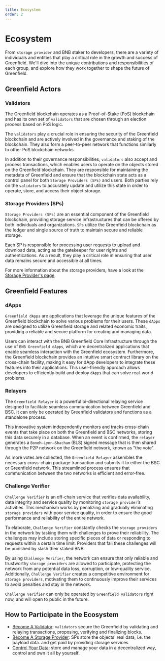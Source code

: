 ```yaml
---
title: Ecosystem
order: 2
---
```


# Ecosystem
From `storage provider` and BNB staker to developers, there are a variety of individuals and entities that play a critical 
role in the growth and success of Greenfield. We'll dive into the unique contributions and responsibilities of 
each group, and explore how they work together to shape the future of Greenfield.

## Greenfield Actors

### Validators

The Greenfield blockchain operates as a Proof-of-Stake (PoS) blockchain and has its own set of `validators`
that are chosen through an election process based on PoS logic.

The `validators` play a crucial role in ensuring the security of the Greenfield blockchain and are actively 
involved in the governance and staking of the blockchain. They also form a peer-to-peer network that functions 
similarly to other PoS blockchain networks.

In addition to their governance responsibilities, `validators` also accept and process transactions, which enables users 
to operate on the objects stored on the Greenfield blockchain. They are responsible for maintaining the metadata of 
Greenfield and ensure that the blockchain state acts as a control panel for both `Storage Providers (SPs)` and users. 
Both parties rely on the `validators` to accurately update and utilize this state in order to operate, store, 
and access their object storage.

### Storage Providers (SPs)
`Storage Providers (SPs)` are an essential component of the Greenfield blockchain, providing storage service 
infrastructures that can be offered by both individuals and organizations. `SPs` utilize the Greenfield blockchain 
as the ledger and single source of truth to maintain secure and reliable storage.

Each SP is responsible for processing user requests to upload and download data, acting as the gatekeeper for 
user rights and authentications. As a result, they play a critical role in ensuring that user data remains secure 
and accessible at all times.

For more information about the storage providers, have a look at the [Storage Provider's page](../greenfield-blockchain/modules/storage-provider.md).

## Greenfield Features

### dApps
`Greenfield dApps` are applications that leverage the unique features of the Greenfield blockchain to 
solve various problems for their users. These `dApps` are designed to utilize Greenfield storage and 
related economic traits, providing a reliable and secure platform for creating and managing data.

Users can interact with the BNB Greenfield Core Infrastructure through the use of `BNB Greenfield dApps`, 
which are decentralized applications that enable seamless interaction with the Greenfield ecosystem. Furthermore, 
the Greenfield blockchain provides an intuitive smart contract library on the cross-chain facility, making it 
easy for dApp developers to integrate these features into their applications. 
This user-friendly approach allows developers to efficiently build and deploy 
`dApps` that can solve real-world problems.

### Relayers
The `Greenfield Relayer` is a powerful bi-directional relaying service designed to facilitate seamless communication between
Greenfield and BSC. It can only be operated by Greenfield validators and functions as a standalone process.

This innovative system independently monitors and tracks cross-chain events that take place on both the Greenfield and
BSC networks, storing this data securely in a database. When an event is confirmed, the `relayer` generates a `Boneh–Lynn–Shacham` 
(BLS) signed message that is then shared through the P2P network on the Greenfield network, known as "the vote".

As more votes are collected, the `Greenfield Relayer` assembles the necessary cross-chain package transaction and
submits it to either the BSC or Greenfield network. This streamlined process ensures that communication between the two
networks is efficient and error-free.

### Challenge Verifier
`Challenge Verifier` is an off-chain service that verifies data availability, data integrity and service quality by monitoring `storage provider`’s activities. This mechanism works by penalizing and gradually eliminating `storage providers` with poor service quality, 
in order to ensure the good performance and reliability of the entire network.

To elaborate, `Challenge Verifier` constantly checks the `storage providers` in the network by tasking them with challenges 
to prove their reliability. The challenges may include storing specific pieces of data or responding to requests within 
a certain time limit. Providers that fail these challenges will be punished by slash their staked BNB.

By using `Challenge Verifier`, the network can ensure that only reliable and trustworthy `storage providers` are allowed 
to participate, protecting the network from any potential data loss, corruption, or low-quality service. 
Additionally, `Challenge Verifier` creates a competitive environment for `storage providers`, motivating them to 
continuously improve their services to avoid penalties and stay in the network.

`Challenge Verifier` can only be operated by `Greenfield validators` right now, and will open to public in the future.

## How to Participate in the Ecosystem
- [Become A Validator](../../api/blockchain-cli/validator-staking.md): `validators` secure the Greenfield by validating and relaying transactions,
  proposing, verifying and finalizing blocks.
- [Become A Storage Provider](../../api/blockchain-cli/storage-provider.md): SPs store the objects' real data, i.e. the payload data. and get paid
  by providing storage services.
- [Control Your Data](../../api/blockchain-cli/storage.md): store and manage your data in a decentralized way, control and own it all by yourself.